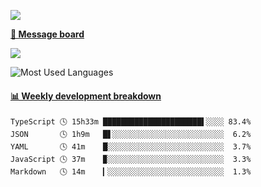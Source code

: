 [![](https://count.getloli.com/get/@SmaIIstars.github.readme)](https://count.getloli.com/)


[**💬 Message board**](https://chat.getloli.com/room/@SmaIIstars.github)

[![](https://chat.getloli.com/room/@SmaIIstars.github/svg?width=600&height=100&limit=20&theme=light&fontSize=14)](https://chat.getloli.com/room/@SmaIIstars.github)


![Most Used Languages](https://github-readme-stats.vercel.app/api/top-langs/?username=SmaIIstars&theme=dark&layout=compact)

<!-- waka-box start -->
#### <a href="https://gist.github.com/e31f5e1b7a15ee54e2fc8fca68aa5e2b" target="_blank">📊 Weekly development breakdown</a>
```text
TypeScript 🕓 15h33m ██████████████████████▌░░░░ 83.4%
JSON       🕓 1h9m   █▋░░░░░░░░░░░░░░░░░░░░░░░░░  6.2%
YAML       🕓 41m    █░░░░░░░░░░░░░░░░░░░░░░░░░░  3.7%
JavaScript 🕓 37m    ▉░░░░░░░░░░░░░░░░░░░░░░░░░░  3.3%
Markdown   🕓 14m    ▎░░░░░░░░░░░░░░░░░░░░░░░░░░  1.3%
```
<!-- Powered by https://github.com/YouEclipse/waka-box-go . -->
<!-- waka-box end -->
